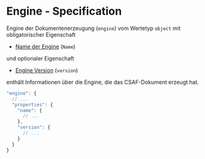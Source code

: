 # Engine - Specification

Engine der Dokumentenerzeugung (`engine`) vom Wertetyp `object` mit obligatorischer Eigenschaft

* [Name der Engine](document/tracking/generator/engine/name-spec.de.md) (`Name`)

und optionaler Eigenschaft

* [Engine Version](document/tracking/generator/engine/version-spec.de.md) (`version`)

enthält Informationen über die Engine, die das CSAF-Dokument erzeugt hat.

```javascript
"engine": {
  // ...
  "properties": {
    "name": {
      // ...
    },
    "version": {
      // ...
    }
  }
}
```
